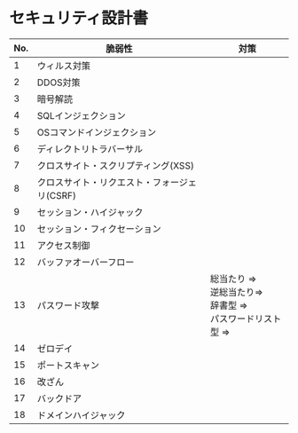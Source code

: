 # セキュリティ設計書

| No.  | 脆弱性                                       | 対策                                                         |
| ---- | -------------------------------------------- | ------------------------------------------------------------ |
| 1    | ウィルス対策                                 |                                                              |
| 2    | DDOS対策                                     |                                                              |
| 3    | 暗号解読                                     |                                                              |
| 4    | SQLインジェクション                          |                                                              |
| 5    | OSコマンドインジェクション                   |                                                              |
| 6    | ディレクトリトラバーサル                     |                                                              |
| 7    | クロスサイト・スクリプティング(XSS)          |                                                              |
| 8    | クロスサイト・リクエスト・フォージェリ(CSRF) |                                                              |
| 9    | セッション・ハイジャック                     |                                                              |
| 10   | セッション・フィクセーション                 |                                                              |
| 11   | アクセス制御                                 |                                                              |
| 12   | バッファオーバーフロー                       |                                                              |
| 13   | パスワード攻撃                               | 総当たり ⇒     <br>逆総当たり⇒      <br>辞書型 ⇒      <br>パスワードリスト型 ⇒ |
| 14   | ゼロデイ                                     |                                                              |
| 15   | ポートスキャン                               |                                                              |
| 16   | 改ざん                                       |                                                              |
| 17   | バックドア                                   |                                                              |
| 18   | ドメインハイジャック                         |                                                              ||

